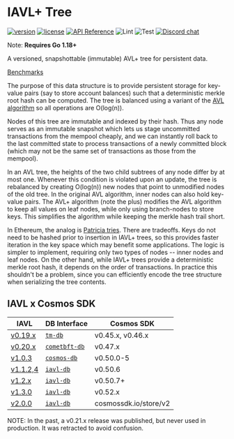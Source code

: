 # IAVL+ Tree

[![version](https://img.shields.io/github/tag/cosmos/iavl.svg)](https://github.com/cosmos/iavl/releases/latest)
[![license](https://img.shields.io/github/license/cosmos/iavl.svg)](https://github.com/cosmos/iavl/blob/master/LICENSE)
[![API Reference](https://camo.githubusercontent.com/915b7be44ada53c290eb157634330494ebe3e30a/68747470733a2f2f676f646f632e6f72672f6769746875622e636f6d2f676f6c616e672f6764646f3f7374617475732e737667)](https://pkg.go.dev/github.com/cosmos/iavl)
![Lint](https://github.com/cosmos/iavl/workflows/Lint/badge.svg?branch=master)
![Test](https://github.com/cosmos/iavl/workflows/Test/badge.svg?branch=master)
[![Discord chat](https://img.shields.io/discord/669268347736686612.svg)](https://discord.gg/cosmosnetwork)

Note: **Requires Go 1.18+**

A versioned, snapshottable (immutable) AVL+ tree for persistent data.

[Benchmarks](https://dashboard.bencher.orijtech.com/graphs?repo=https%3A%2F%2Fgithub.com%2Fcosmos%2Fiavl.git)

The purpose of this data structure is to provide persistent storage for key-value pairs (say to store account balances) such that a deterministic merkle root hash can be computed. The tree is balanced using a variant of the [AVL algorithm](http://en.wikipedia.org/wiki/AVL_tree) so all operations are O(log(n)).

Nodes of this tree are immutable and indexed by their hash. Thus any node serves as an immutable snapshot which lets us stage uncommitted transactions from the mempool cheaply, and we can instantly roll back to the last committed state to process transactions of a newly committed block (which may not be the same set of transactions as those from the mempool).

In an AVL tree, the heights of the two child subtrees of any node differ by at most one. Whenever this condition is violated upon an update, the tree is rebalanced by creating O(log(n)) new nodes that point to unmodified nodes of the old tree. In the original AVL algorithm, inner nodes can also hold key-value pairs. The AVL+ algorithm (note the plus) modifies the AVL algorithm to keep all values on leaf nodes, while only using branch-nodes to store keys. This simplifies the algorithm while keeping the merkle hash trail short.

In Ethereum, the analog is [Patricia tries](http://en.wikipedia.org/wiki/Radix_tree). There are tradeoffs. Keys do not need to be hashed prior to insertion in IAVL+ trees, so this provides faster iteration in the key space which may benefit some applications. The logic is simpler to implement, requiring only two types of nodes -- inner nodes and leaf nodes. On the other hand, while IAVL+ trees provide a deterministic merkle root hash, it depends on the order of transactions. In practice this shouldn't be a problem, since you can efficiently encode the tree structure when serializing the tree contents.

## IAVL x Cosmos SDK

| IAVL                                                           | DB Interface                                             | Cosmos SDK       |
|----------------------------------------------------------------|----------------------------------------------------------|------------------|
| [v0.19.x](https://github.com/cosmos/iavl/tree/release/v0.19.x) | [`tm-db`](https://github.com/tendermint/tm-db)           | v0.45.x, v0.46.x |
| [v0.20.x](https://github.com/cosmos/iavl/tree/release/v0.20.x) | [`cometbft-db`](https://github.com/cometbft/cometbft-db) | v0.47.x          |
| [v1.0.3](https://github.com/cosmos/iavl/tree/release/v1.x.x)   | [`cosmos-db`](https://github.com/cosmos/cosmos-db)       | v0.50.0-5        |
| [v1.1.2,4](https://github.com/cosmos/iavl/tree/release/v1.x.x) | [`iavl-db`](https://github.com/cosmos/iavl)              | v0.50.6          |
| [v1.2.x](https://github.com/cosmos/iavl/tree/release/v1.x.x)   | [`iavl-db`](https://github.com/cosmos/iavl)              | v0.50.7+         |
| [v1.3.0](https://github.com/cosmos/iavl/tree/release/v1.x.x)   | [`iavl-db`](https://github.com/cosmos/iavl)              | v0.52.x          |
| [v2.0.0](https://github.com/cosmos/iavl/tree/master/v2)   | [`iavl-db`](https://github.com/cosmos/iavl)              | cosmossdk.io/store/v2 |

NOTE: In the past, a v0.21.x release was published, but never used in production. It was retracted to avoid confusion.
